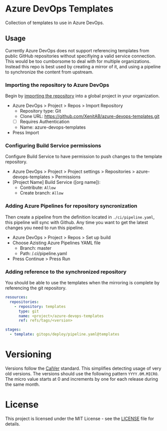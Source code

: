 # Azure DevOps Templates

Collection of templates to use in Azure DevOps.

## Usage

Currently Azure DevOps does not support referencing templates from public GitHub repositories without
specifiying a valid service connection. This would be too cumborsome to deal with for multiple organizations.
Instead this repo is best used by creating a mirror of it, and using a pipeline to synchronize the content from upstream.

### Importing the repository to Azure DevOps

Begin by [importing the repository](https://docs.microsoft.com/en-us/azure/devops/repos/git/import-git-repository?view=azure-devops) into a global project in your organization.

- Azure DevOps > Project > Repos > Import Repository
  - Repository type: Git
  - Clone URL: https://github.com/XenitAB/azure-devops-templates.git
  - [ ] Requires Authentication
  - Name: azure-devops-templates
- Press Import

### Configuring Build Service permissions

Configure Build Service to have permission to push changes to the template repository.

- Azure DevOps > Project > Project settings > Repositories > azure-devops-templates > Permissions
- [Project Name] Build Service ([org name]):
  - Contribute: `Allow`
  - Create branch: `Allow`

### Adding Azure Pipelines for repository syncronization

Then create a pipeline from the definition located in `./ci/pipeline.yaml`, this pipeline will sync with Github.
Any time you want to get the latest changes you need to run this pipeline.

- Azure DevOps > Project > Repos > Set up build
- Choose Azisting Azure Pipelines YAML file
  - Branch: master
  - Path: /.ci/pipeline.yaml
- Press Continue > Press Run

### Adding reference to the synchronized repository

You should be able to use the templates when the mirroring is complete by referencing the git repository.

```yaml
resources:
  repositories:
    - repository: templates
      type: git
      name: <project>/azure-devops-templates
      ref: refs/tags/<version>

stages:
  - template: gitops/deploy/pipeline.yaml@templates
```

# Versioning

Versions follow the [CalVer](https://calver.org/) standard. This simplifies detecting usage of very old versions.
The versions should use the following pattern `YYYY.0M.MICRO`. The micro value starts at 0 and increments by one
for each release during the same month.

# License

This project is licensed under the MIT License - see the [LICENSE](LICENSE) file for details.
